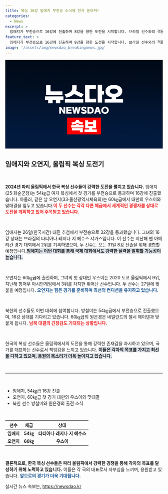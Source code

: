 ```yaml
---
title: 복싱 16강 임애지 부전승 소식에 찬사 쏟아져!
categories:
  - News
excerpt: >
  임애지가 부전승으로 16강에 진출하며 8강을 향한 도전을 시작합니다. 브라질 선수와의 격돌과 함께, 오연지의 대만 선수와의 맞대결도 기대를 모으고 있습니다. 남북 대결 가능성까지 엿보이는 이번 경기는 복싱 팬들에게 흥미진진한 전투가 될 것입니다!
feature_text: >
  임애지가 부전승으로 16강에 진출하며 8강을 향한 도전을 시작합니다. 브라질 선수와의 격돌과 함께, 오연지의 대만 선수와의 맞대결도 기대를 모으고 있습니다. 남북 대결 가능성까지 엿보이는 이번 경기는 복싱 팬들에게 흥미진진한 전투가 될 것입니다!
image: '/assets/img/newsdao_breakingnews.jpg'
---
```


<p><img src="/assets/img/newsdao_breakingnews.jpg" alt="cryptoinkorea 속보" /></p>

<h2 data-ke-size="size26">임애지와 오연지, 올림픽 복싱 도전기</h2>

<p data-ke-size="size16">&nbsp;</p>

<p><strong>2024년 파리 올림픽에서 한국 복싱 선수들이 강력한 도전을 펼치고 있습니다.</strong> 임애지(25·화순군청)는 54㎏급 여자 복싱에서 첫 경기를 부전승으로 통과하며 16강에 진출했습니다. 아울러, 같은 날 오연지(33·울산광역시체육회)는 60㎏급에서 대만의 우스이와 맞대결을 앞두고 있습니다.<b><span style="color: #ee2323;">이 두 선수는 각각 다른 체급에서 세계적인 경쟁자를 상대로 도전을 계획하고 있어 주목받고 있습니다.</span></b></p>

<p data-ke-size="size16">&nbsp;</p>

<p>임애지는 26일(한국시간) 대진 추첨에서 부전승으로 32강을 통과했습니다. 그녀의 16강 상대는 브라질의 타티아나 레지나 지 헤수스 샤가스입니다. 이 선수는 지난해 팬 아메리칸 경기 대회에서 2위를 기록하였으며, 두 선수는 오는 31일 8강 진출을 위해 경합할 예정입니다.<b><span style="background-color: #21538527;">임애지는 이번 대회를 통해 국제 대회에서도 강력한 실력을 발휘할 가능성이 높습니다.</span></b></p>

<p data-ke-size="size16">&nbsp;</p>

<p>오연지는 60㎏급에 출전하며, 그녀의 첫 상대인 우스이는 2020 도쿄 올림픽에서 9위, 지난해 항저우 아시안게임에서 3위를 차지한 뛰어난 선수입니다. 두 선수는 27일에 맞붙을 예정입니다<b><span style="color: #1a5490;">. 오연지는 힘든 경기를 준비하며 최선의 컨디션을 유지하고 있습니다.</span></b> </p>

<p data-ke-size="size16">&nbsp;</p>

<p>북한의 선수들도 이번 대회에 참여합니다. 방철미는 54㎏급에서 부전승으로 진출했으며, 16강 상대를 기다리고 있습니다. 60㎏급의 원은경은 네덜란드의 첼시 헤이넨과 맞붙게 됩니다. <b><span style="color: #ee2323;">남북 대결의 긴장감도 기대되는 상황입니다.</span></b></p>

<p data-ke-size="size16">&nbsp;</p>

<p>한국의 복싱 선수들은 올림픽에서의 도전을 통해 강력한 존재감을 과시하고 있으며, 국가를 대표하는 선수로서 책임감을 느끼고 있습니다. <b><span style="background-color: #21538527;">이들은 각자의 목표를 가지고 최선을 다하고 있으며, 응원의 목소리가 더욱 높아지고 있습니다.</span></b> </p>

<p data-ke-size="size16">&nbsp;</p>

<hr>

<p data-ke-size="size16">&nbsp;</p>

<ul>
    <li>임애지, 54㎏급 16강 진출</li>
    <li>오연지, 60㎏급 첫 경기 대만의 우스이와 맞대결</li>
    <li>북한 선수 방철미와 원은경의 출전 소식</li>
</ul>

<p data-ke-size="size16">&nbsp;</p>

<table style="width: 100%;">
    <thead>
        <tr>
            <th style="text-align: center;">선수</th>
            <th style="text-align: center;">체급</th>
            <th style="text-align: center;">상대</th>
        </tr>
    </thead>
    <tbody>
        <tr>
            <td style="text-align: center; height: 17px;"><b>임애지</b></td>
            <td style="text-align: center; height: 17px;"><b>54㎏</b></td>
            <td style="text-align: center; height: 17px;"><b>타티아나 레지나 지 헤수스</b></td>
        </tr>
        <tr>
            <td style="text-align: center; height: 17px;"><b>오연지</b></td>
            <td style="text-align: center; height: 17px;"><b>60㎏</b></td>
            <td style="text-align: center; height: 17px;"><b>우스이</b></td>
        </tr>
    </tbody>
</table>

<p data-ke-size="size16">&nbsp;</p>

<p><strong>결론적으로, 한국 복싱 선수들은 파리 올림픽에서 강력한 경쟁을 통해 각자의 목표를 달성하기 위해 노력하고 있습니다.</strong> 이들은 각 국의 대표로서 자부심을 느끼며, 응원받고 있습니다. <b><span style="color: #1a5490;">앞으로의 경기가 더욱 기대됩니다.</span></b></p>
실시간 뉴스 속보는, <a href="https://newsdao.kr" rel="dofollow">https://newsdao.kr</a>


